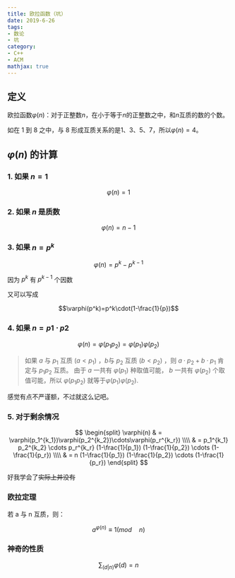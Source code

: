 ```yaml
---
title: 欧拉函数（坑）
date: 2019-6-26
tags:
- 数论
- 坑
category:
- C++
- ACM
mathjax: true
---
```


## 定义

欧拉函数$\varphi(n)$：对于正整数$n$，在小于等于$n$的正整数之中，和$n$互质的数的个数。

如在 1 到 8 之中，与 8 形成互质关系的是1、3、5、7，所以$\varphi(n)=4$。

## $\varphi(n)$ 的计算

### 1. 如果 $n=1$

$$\varphi(n)=1$$

### 2. 如果 $n$ 是质数

$$\varphi(n)=n-1$$

### 3. 如果 $n=p^k$

$$\varphi(n)=p^k-p^{k-1}$$

因为 $p^k$ 有 $p^{k-1}$ 个因数

又可以写成

$$\varphi(p^k)=p^k\cdot(1-\frac{1}{p})$$

### 4. 如果 $n=p1\cdot p2$

$$\varphi(n)=\varphi(p_1p_2)=\varphi(p_1)\varphi(p_2)$$

> 如果 $a$ 与 $p_1$ 互质 $(a<p_1)$ ，$b$与 $p_2$ 互质 $(b<p_2)$ ，则 $a\cdot p_2+b\cdot p_1$ 肯定与 $p_1p_2$ 互质。
> 由于 $a$ 一共有 $\varphi(p_1)$ 种取值可能， $b$ 一共有 $\varphi(p_2)$ 个取值可能，所以 $\varphi(p_1p_2)$ 就等于$\varphi(p_1)\varphi(p_2)$.

感觉有点不严谨额，不过就这么记吧。

### 5. 对于剩余情况

$$
\begin{split}
\varphi(n) & = \varphi(p_1^{k_1})\varphi(p_2^{k_2})\cdots\varphi(p_r^{k_r}) \\\\
& = p_1^{k_1} p_2^{k_2} \cdots p_r^{k_r} (1-\frac{1}{p_1})  (1-\frac{1}{p_2}) \cdots  (1-\frac{1}{p_r}) \\\\
& = n (1-\frac{1}{p_1})  (1-\frac{1}{p_2}) \cdots  (1-\frac{1}{p_r})
\end{split}
$$

好我学会了~~实际上并没有~~

### 欧拉定理

若 a 与 n 互质，则：

$$a^{\varphi(n)}\equiv 1(mod\quad n)$$

### 神奇的性质

$$\sum_{(d|n)}\varphi(d)=n$$
